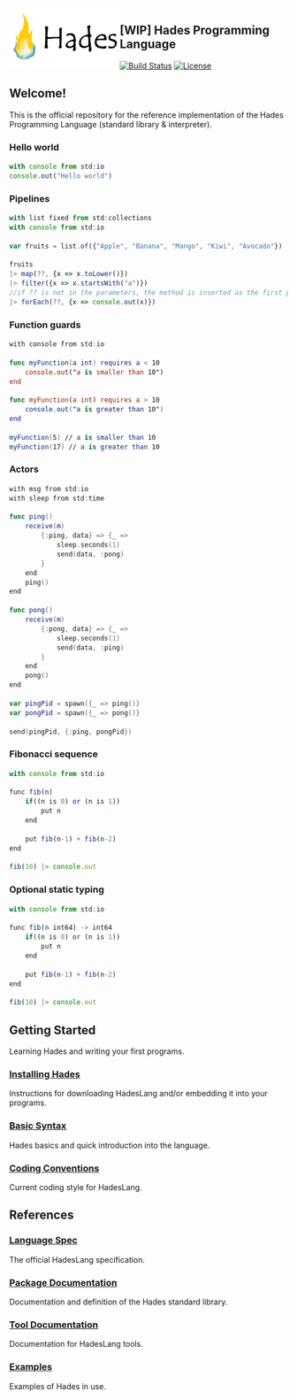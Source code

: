 <img src="assets/IconShort.png" alt="logo" width="200" align="left"/>

## [WIP] Hades Programming Language

[![Build Status](https://travis-ci.org/Azer0s/HadesLang.svg?branch=master)](https://travis-ci.org/Azer0s/HadesLang)
[![License](https://img.shields.io/badge/license-MIT-brightgreen.svg)](https://github.com/Azer0s/HadesLang/blob/master/LICENSE)

## Welcome!

This is the official repository for the reference implementation of the Hades Programming Language (standard library & interpreter).

### Hello world
```js
with console from std:io
console.out("Hello world")
```

### Pipelines
```js
with list fixed from std:collections
with console from std:io

var fruits = list.of({"Apple", "Banana", "Mango", "Kiwi", "Avocado"})

fruits
|> map(??, {x => x.toLower()})
|> filter({x => x.startsWith("a")})
//if ?? is not in the parameters, the method is inserted as the first parameter
|> forEach(??, {x => console.out(x)})
```

### Function guards
```swift
with console from std:io

func myFunction(a int) requires a < 10
    console.out("a is smaller than 10")
end

func myFunction(a int) requires a > 10
    console.out("a is greater than 10")
end

myFunction(5) // a is smaller than 10
myFunction(17) // a is greater than 10
```

### Actors
```swift
with msg from std:io
with sleep from std:time

func ping()
    receive(m)
        {:ping, data} => {_ =>
            sleep.seconds(1)
            send(data, :pong)
        }
    end
    ping()
end

func pong()
    receive(m)
        {:pong, data} => {_ =>
            sleep.seconds(1)
            send(data, :ping)
        }
    end
    pong()
end

var pingPid = spawn({_ => ping()}
var pongPid = spawn({_ => pong()}

send(pingPid, {:ping, pongPid})
```

### Fibonacci sequence
```js
with console from std:io

func fib(n)
    if((n is 0) or (n is 1))
        put n
    end
    
    put fib(n-1) + fib(n-2)
end

fib(10) |> console.out
```

### Optional static typing
```js
with console from std:io

func fib(n int64) -> int64
    if((n is 0) or (n is 1))
        put n
    end
    
    put fib(n-1) + fib(n-2)
end

fib(10) |> console.out
```

## Getting Started

Learning Hades and writing your first programs.

### [Installing Hades](https://hadeslang.gitbook.io/doc/getting-started/installing-hades)

Instructions for downloading HadesLang and/or embedding it into your programs.

### [Basic Syntax](https://hadeslang.gitbook.io/doc/getting-started/basic-syntax)

Hades basics and quick introduction into the language.

### [Coding Conventions](https://hadeslang.gitbook.io/doc/getting-started/coding-conventions)

Current coding style for HadesLang.

## References

### [Language Spec](https://hadeslang.gitbook.io/doc/language-spec)

The official HadesLang specification.

### [Package Documentation](https://hadeslang.gitbook.io/doc/core-libraries/standard-library)

Documentation and definition of the Hades standard library.

### [Tool Documentation](https://hadeslang.gitbook.io/doc/other/tools)

Documentation for HadesLang tools.

### [Examples](https://hadeslang.gitbook.io/doc/other/examples)

Examples of Hades in use.
